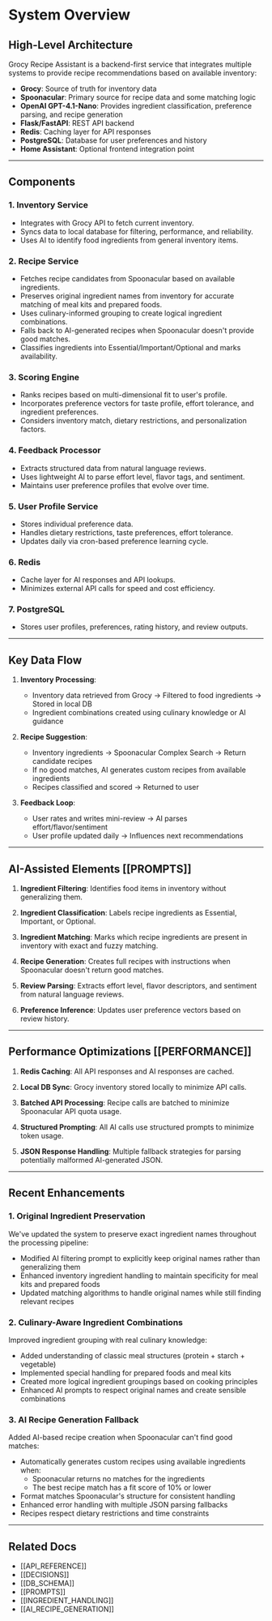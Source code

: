# System Overview

## High-Level Architecture

Grocy Recipe Assistant is a backend-first service that integrates multiple systems to provide recipe recommendations based on available inventory:

- **Grocy**: Source of truth for inventory data
- **Spoonacular**: Primary source for recipe data and some matching logic
- **OpenAI GPT-4.1-Nano**: Provides ingredient classification, preference parsing, and recipe generation
- **Flask/FastAPI**: REST API backend
- **Redis**: Caching layer for API responses
- **PostgreSQL**: Database for user preferences and history
- **Home Assistant**: Optional frontend integration point

---

## Components

### 1. Inventory Service
- Integrates with Grocy API to fetch current inventory.
- Syncs data to local database for filtering, performance, and reliability.
- Uses AI to identify food ingredients from general inventory items.

### 2. Recipe Service
- Fetches recipe candidates from Spoonacular based on available ingredients.
- Preserves original ingredient names from inventory for accurate matching of meal kits and prepared foods.
- Uses culinary-informed grouping to create logical ingredient combinations.
- Falls back to AI-generated recipes when Spoonacular doesn't provide good matches.
- Classifies ingredients into Essential/Important/Optional and marks availability.

### 3. Scoring Engine
- Ranks recipes based on multi-dimensional fit to user's profile.
- Incorporates preference vectors for taste profile, effort tolerance, and ingredient preferences.
- Considers inventory match, dietary restrictions, and personalization factors.

### 4. Feedback Processor
- Extracts structured data from natural language reviews.
- Uses lightweight AI to parse effort level, flavor tags, and sentiment.
- Maintains user preference profiles that evolve over time.

### 5. User Profile Service
- Stores individual preference data.
- Handles dietary restrictions, taste preferences, effort tolerance.
- Updates daily via cron-based preference learning cycle.

### 6. Redis
- Cache layer for AI responses and API lookups.
- Minimizes external API calls for speed and cost efficiency.

### 7. PostgreSQL
- Stores user profiles, preferences, rating history, and review outputs.

---

## Key Data Flow

1. **Inventory Processing**:
   - Inventory data retrieved from Grocy → Filtered to food ingredients → Stored in local DB
   - Ingredient combinations created using culinary knowledge or AI guidance

2. **Recipe Suggestion**:
   - Inventory ingredients → Spoonacular Complex Search → Return candidate recipes
   - If no good matches, AI generates custom recipes from available ingredients
   - Recipes classified and scored → Returned to user

3. **Feedback Loop**:
   - User rates and writes mini-review → AI parses effort/flavor/sentiment
   - User profile updated daily → Influences next recommendations

---

## AI-Assisted Elements [[PROMPTS]]

1. **Ingredient Filtering**: Identifies food items in inventory without generalizing them.

2. **Ingredient Classification**: Labels recipe ingredients as Essential, Important, or Optional.

3. **Ingredient Matching**: Marks which recipe ingredients are present in inventory with exact and fuzzy matching.

4. **Recipe Generation**: Creates full recipes with instructions when Spoonacular doesn't return good matches.

5. **Review Parsing**: Extracts effort level, flavor descriptors, and sentiment from natural language reviews.

6. **Preference Inference**: Updates user preference vectors based on review history.

---

## Performance Optimizations [[PERFORMANCE]]

1. **Redis Caching**: All API responses and AI responses are cached.

2. **Local DB Sync**: Grocy inventory stored locally to minimize API calls.

3. **Batched API Processing**: Recipe calls are batched to minimize Spoonacular API quota usage.

4. **Structured Prompting**: All AI calls use structured prompts to minimize token usage.

5. **JSON Response Handling**: Multiple fallback strategies for parsing potentially malformed AI-generated JSON.

---

## Recent Enhancements

### 1. Original Ingredient Preservation

We've updated the system to preserve exact ingredient names throughout the processing pipeline:

- Modified AI filtering prompt to explicitly keep original names rather than generalizing them
- Enhanced inventory ingredient handling to maintain specificity for meal kits and prepared foods
- Updated matching algorithms to handle original names while still finding relevant recipes

### 2. Culinary-Aware Ingredient Combinations

Improved ingredient grouping with real culinary knowledge:

- Added understanding of classic meal structures (protein + starch + vegetable)
- Implemented special handling for prepared foods and meal kits
- Created more logical ingredient groupings based on cooking principles
- Enhanced AI prompts to respect original names and create sensible combinations

### 3. AI Recipe Generation Fallback

Added AI-based recipe creation when Spoonacular can't find good matches:

- Automatically generates custom recipes using available ingredients when:
  - Spoonacular returns no matches for the ingredients
  - The best recipe match has a fit score of 10% or lower
- Format matches Spoonacular's structure for consistent handling
- Enhanced error handling with multiple JSON parsing fallbacks
- Recipes respect dietary restrictions and time constraints

---

## Related Docs

- [[API_REFERENCE]]
- [[DECISIONS]]
- [[DB_SCHEMA]]
- [[PROMPTS]]
- [[INGREDIENT_HANDLING]]
- [[AI_RECIPE_GENERATION]]
